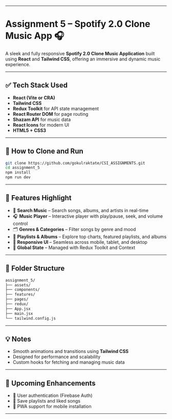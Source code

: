 
---

# Assignment 5 – Spotify 2.0 Clone Music App 🎧

A sleek and fully responsive **Spotify 2.0 Clone Music Application** built using **React** and **Tailwind CSS**, offering an immersive and dynamic music experience.

---

## ✅ Tech Stack Used

* **React (Vite or CRA)**
* **Tailwind CSS**
* **Redux Toolkit** for API state management
* **React Router DOM** for page routing
* **Shazam API** for music data
* **React Icons** for modern UI
* **HTML5 + CSS3**

---

## 🚀 How to Clone and Run

```bash
git clone https://github.com/gokulraktate/CSI_ASSIGNMENTS.git
cd assignment_5
npm install
npm run dev    
```

---

## 🌟 Features Highlight

* 🔎 **Search Music** – Search songs, albums, and artists in real-time
* 🎧 **Music Player** – Interactive player with play/pause, seek, and volume control
* 🗂 **Genres & Categories** – Filter songs by genre and mood
* 📑 **Playlists & Albums** – Explore top charts, featured playlists, and albums
* 🔄 **Responsive UI** – Seamless across mobile, tablet, and desktop
* 🧠 **Global State** – Managed with Redux Toolkit and Context

---

## 📁 Folder Structure

```bash
assignment_5/
├── assets/
├── components/
├── features/
├── pages/
├── redux/
├── App.jsx
├── main.jsx
└── tailwind.config.js
```

---

## 💡 Notes


* Smooth animations and transitions using **Tailwind CSS**
* Designed for performance and scalability
* Custom hooks for fetching and managing music data

---



## 📌 Upcoming Enhancements

* 🔐 User authentication (Firebase Auth)
* 💾 Save playlists and liked songs
* 📱 PWA support for mobile installation

---



